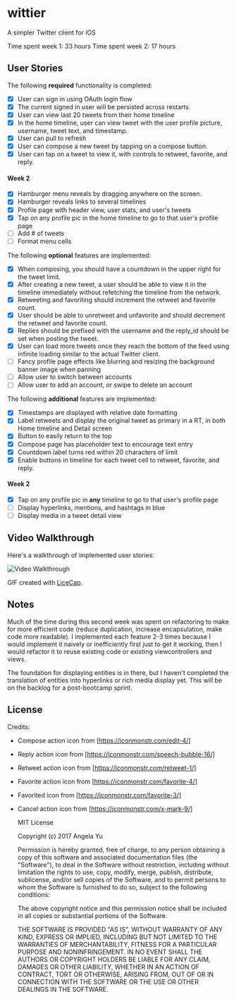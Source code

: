# wittier

A simpler Twitter client for iOS

Time spent week 1: 33 hours
Time spent week 2: 17 hours

## User Stories

The following **required** functionality is completed:
- [x] User can sign in using OAuth login flow
- [x] The current signed in user will be persisted across restarts
- [x] User can view last 20 tweets from their home timeline
- [x] In the home timeline, user can view tweet with the user profile picture, username, tweet text, and timestamp.
- [x] User can pull to refresh
- [x] User can compose a new tweet by tapping on a compose button.
- [x] User can tap on a tweet to view it, with controls to retweet, favorite, and reply.
#### Week 2
- [x] Hamburger menu reveals by dragging anywhere on the screen.
- [x] Hamburger reveals links to several timelines
- [x] Profile page with header view, user stats, and user's tweets
- [x] Tap on any profile pic in the home timeline to go to that user's profile page
- [ ] Add # of tweets
- [ ] Format menu cells

The following **optional** features are implemented:

- [x] When composing, you should have a countdown in the upper right for the tweet limit.
- [x] After creating a new tweet, a user should be able to view it in the timeline immediately without refetching the timeline from the network.
- [x] Retweeting and favoriting should increment the retweet and favorite count.
- [x] User should be able to unretweet and unfavorite and should decrement the retweet and favorite count.
- [x] Replies should be prefixed with the username and the reply_id should be set when posting the tweet.
- [x] User can load more tweets once they reach the bottom of the feed using infinite loading similar to the actual Twitter client.
- [ ] Fancy profile page effects like blurring and resizing the background banner image when panning
- [ ] Allow user to switch between accounts
- [ ] Allow user to add an account, or swipe to delete an account

The following **additional** features are implemented:
- [x] Timestamps are displayed with relative date formatting
- [x] Label retweets and display the original tweet as primary in a RT, in both Home timeline and Detail screen
- [x] Button to easily return to the top
- [x] Compose page has placeholder text to encourage text entry
- [x] Countdown label turns red within 20 characters of limit
- [x] Enable buttons in timeline for each tweet cell to retweet, favorite, and reply.
#### Week 2
- [x] Tap on any profile pic in **any** timeline to go to that user's profile page
- [ ] Display hyperlinks, mentions, and hashtags in blue
- [ ] Display media in a tweet detail view

## Video Walkthrough

Here's a walkthrough of implemented user stories:

<img src='anim_wittier_v1.gif' title='Video Walkthrough' width='' alt='Video Walkthrough' />

GIF created with [LiceCap](http://www.cockos.com/licecap/).

## Notes

Much of the time during this second week was spent on refactoring to make for more efficient code (reduce duplication, increase encapsulation, make code more readable). I implemented each feature 2-3 times because I would implement it naively or inefficiently first just to get it working, then I would refactor it to reuse existing code or existing viewcontrollers and views.

The foundation for displaying entities is in there, but I haven't completed the translation of entities into hyperlinks or rich media display yet. This will be on the backlog for a post-bootcamp sprint.

## License
Credits:
- Compose action icon from [https://iconmonstr.com/edit-4/]
- Reply action icon from [https://iconmonstr.com/speech-bubble-16/]
- Retweet action icon from [https://iconmonstr.com/retweet-1/]
- Favorite action icon from [https://iconmonstr.com/favorite-4/]
- Favorited icon from [https://iconmonstr.com/favorite-3/]
- Cancel action icon from [https://iconmonstr.com/x-mark-9/]

  MIT License

  Copyright (c) 2017 Angela Yu

  Permission is hereby granted, free of charge, to any person obtaining a copy
  of this software and associated documentation files (the "Software"), to deal
  in the Software without restriction, including without limitation the rights
  to use, copy, modify, merge, publish, distribute, sublicense, and/or sell
  copies of the Software, and to permit persons to whom the Software is
  furnished to do so, subject to the following conditions:

  The above copyright notice and this permission notice shall be included in all
  copies or substantial portions of the Software.

  THE SOFTWARE IS PROVIDED "AS IS", WITHOUT WARRANTY OF ANY KIND, EXPRESS OR
  IMPLIED, INCLUDING BUT NOT LIMITED TO THE WARRANTIES OF MERCHANTABILITY,
  FITNESS FOR A PARTICULAR PURPOSE AND NONINFRINGEMENT. IN NO EVENT SHALL THE
  AUTHORS OR COPYRIGHT HOLDERS BE LIABLE FOR ANY CLAIM, DAMAGES OR OTHER
  LIABILITY, WHETHER IN AN ACTION OF CONTRACT, TORT OR OTHERWISE, ARISING FROM,
  OUT OF OR IN CONNECTION WITH THE SOFTWARE OR THE USE OR OTHER DEALINGS IN THE
  SOFTWARE.
